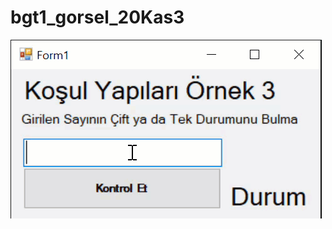 # bgt1_gorsel_20Kas3

![gorsel](https://github.com/ezfesoft/bgt1_gorsel_20Kas3/blob/master/ornek3.gif)
